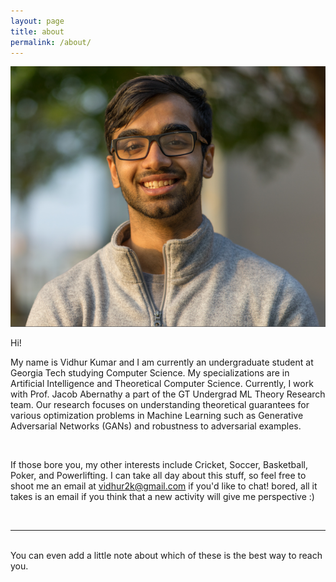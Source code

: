 ```yaml
---
layout: page
title: about
permalink: /about/
---
```


<img src="/img/prof_pic.png">

<br/>

Hi!

My name is Vidhur Kumar and I am currently an undergraduate student at Georgia Tech studying Computer Science. My specializations are in Artificial Intelligence and Theoretical Computer Science. Currently, I work with Prof. Jacob Abernathy a part of the GT Undergrad ML Theory Research team. Our research focuses on understanding theoretical guarantees for various optimization problems in Machine Learning such as Generative Adversarial Networks (GANs) and robustness to adversarial examples.


<br />

If those bore you, my other interests include Cricket, Soccer, Basketball, Poker, and Powerlifting. I can take all day about this stuff, so feel free to shoot me an email at vidhur2k@gmail.com if you'd like to chat!
bored, all it takes is an email if you think that a new activity will give me perspective :)

<br/>
<hr/>
<br/>
<span class="contacticon center">
	<a href="mailto:vidhur2k@gmail.com"><i class="fa fa-envelope-square"></i></a>
	<a href="https://github.com/vidhur2k" target="_blank"><i class="fa fa-github-square"></i></a>
	<a href="https://www.linkedin.com/in/vidhurkumar" target="_blank"><i class="fa fa-linkedin-square"></i></a>
</span>

<div class="col three caption">
	You can even add a little note about which of these is the best way to reach you.
</div>

